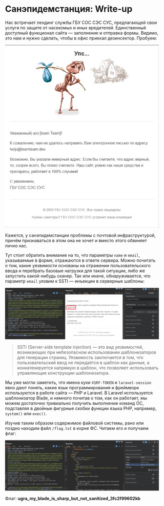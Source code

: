 # Санэпидемстанция: Write-up

Нас встречает лендинг службы ГБУ СОС СЭС СУС, предлагающей свои услуги по защите от насекомых и иных вредителей. Единственный доступный функционал сайта — заполнение и отправка формы. Видимо, это нам и нужно сделать, чтобы в офис приехал дезинсектор. Пробуем:

![](writeup/error.png)

Кажется, у санэпидемстанции проблемы с почтовой инфраструктурой, причём признаваться в этом она не хочет и вместо этого обвиняет лично нас.

Тут стоит обратить внимание на то, что параметры `name` и `email`, указываемые в форме, отражаются в ответе сервера. Можно почитать о том, какие уязвимости основаны на отражении пользовательского ввода и перебрать базовые нагрузки для такой ситуации, либо же запустить какой-нибудь сканер. Так или иначе, обнаруживается, что параметр `email` уязвим к SSTI — инъекции в серверные шаблоны:

![](writeup/ssti.png)

> SSTI (Server-side template injection) — это вид уязвимостей, возникающих при небезопасном использовании шаблонизаторов для генерации страниц. Уязвимость заключается в том, что пользовательский ввод не передаётся в шаблон как данные, а конкатенируется напрямую в шаблон, что позволяет использовать управляющие конструкции шаблонизатора.

Мы уже могли заметить, что имена куки `XSRF-TOKEN` и `laravel-session` явно дают понять, какие язык программирования и фреймворк используются в работе сайта — PHP и Laravel. В Laravel используется шаблонизатор Blade, и немного почитав о том, как он работает, мы можем достаточно тривиально получить выполнение команд ОС, подставляя в двойные фигурные скобки функции языка PHP, например, `system()` или `exec()`. 

Изучив таким образом содержимое файловой системы, рано или поздно находим файл `/flag.txt` в корне ФС. Читаем его и получаем флаг:

![](writeup/flag.png)

Флаг: **ugra_my_blade_is_sharp_but_not_sanitized_3fc2f99602kb**
